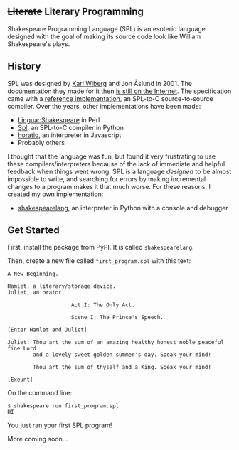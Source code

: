 ---
---

## ~~Literate~~ Literary Programming

Shakespeare Programming Language (SPL) is an esoteric language designed with the
goal of making its source code look like William Shakespeare's plays.

## History

SPL was designed by [Karl Wiberg](https://treskal.com/kha) and Jon Åslund in
2001. The documentation they made for it then [is still on the Internet](http://shakespearelang.sourceforge.net/report/shakespeare/shakespeare.html).
The specification came with a [reference implementation](http://shakespearelang.sf.net/download/spl-1.2.1.tar.gz),
an SPL-to-C source-to-source compiler. Over the years, other implementations have been made:

- [Lingua::Shakespeare](http://search.cpan.org/dist/Lingua-Shakespeare/lib/Lingua/Shakespeare.pod) in Perl
- [Spl](https://github.com/drsam94/Spl), an SPL-to-C compiler in Python
- [horatio](https://github.com/mileszim/horatio), an interpreter in Javascript
- Probably others

I thought that the language was fun, but found it very frustrating to use these
compilers/interpreters because of the lack of immediate and helpful feedback
when things went wrong. SPL is a language *designed* to be almost impossible to
write, and searching for errors by making incremental changes to a program
makes it that much worse. For these reasons, I created my own implementation:

  - [shakespearelang](https://github.com/zmbc/shakespearelang), an interpreter in Python with a console and debugger

## Get Started

First, install the package from PyPI. It is called `shakespearelang`.

Then, create a new file called `first_program.spl` with this text:

```
A New Beginning.

Hamlet, a literary/storage device.
Juliet, an orator.

                    Act I: The Only Act.

                    Scene I: The Prince's Speech.

[Enter Hamlet and Juliet]

Juliet: Thou art the sum of an amazing healthy honest noble peaceful fine Lord
        and a lovely sweet golden summer's day. Speak your mind!

        Thou art the sum of thyself and a King. Speak your mind!

[Exeunt]
```

On the command line:

```
$ shakespeare run first_program.spl
HI
```

You just ran your first SPL program!

More coming soon...